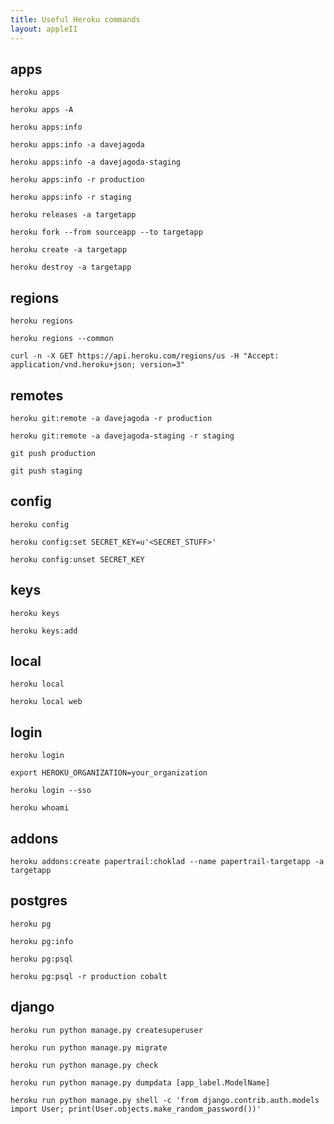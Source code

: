 ```yaml
---
title: Useful Heroku commands
layout: appleII
---
```


apps
----
`heroku apps`

`heroku apps -A`

`heroku apps:info`

`heroku apps:info -a davejagoda`

`heroku apps:info -a davejagoda-staging`

`heroku apps:info -r production`

`heroku apps:info -r staging`

`heroku releases -a targetapp`

`heroku fork --from sourceapp --to targetapp`

`heroku create -a targetapp`

`heroku destroy -a targetapp`

regions
-------
`heroku regions`

`heroku regions --common`

`curl -n -X GET https://api.heroku.com/regions/us -H "Accept: application/vnd.heroku+json; version=3"`

remotes
-------
`heroku git:remote -a davejagoda -r production`

`heroku git:remote -a davejagoda-staging -r staging`

`git push production`

`git push staging`

config
------
`heroku config`

`heroku config:set SECRET_KEY=u'<SECRET_STUFF>'`

`heroku config:unset SECRET_KEY`

keys
----
`heroku keys`

`heroku keys:add`

local
-----
`heroku local`

`heroku local web`

login
-----
`heroku login`

`export HEROKU_ORGANIZATION=your_organization`

`heroku login --sso`

`heroku whoami`

addons
------
`heroku addons:create papertrail:choklad --name papertrail-targetapp -a targetapp`

postgres
--------
`heroku pg`

`heroku pg:info`

`heroku pg:psql`

`heroku pg:psql -r production cobalt`

django
------
`heroku run python manage.py createsuperuser`

`heroku run python manage.py migrate`

`heroku run python manage.py check`

`heroku run python manage.py dumpdata [app_label.ModelName]`

`heroku run python manage.py shell -c 'from django.contrib.auth.models import User; print(User.objects.make_random_password())'`
